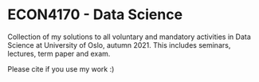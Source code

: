# ECON4170 - Data Science

Collection of my solutions to all voluntary and mandatory activities in Data Science at University of Oslo, autumn 2021.
This includes seminars, lectures, term paper and exam.

Please cite if you use my work :)

